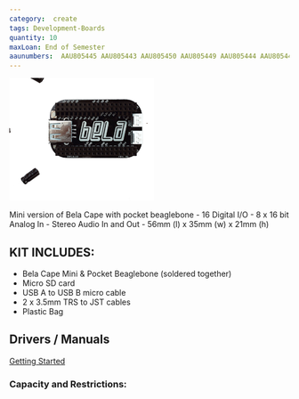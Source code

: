 ```yaml
---
category:  create
tags: Development-Boards
quantity: 10
maxLoan: End of Semester
aaunumbers:  AAU805445 AAU805443 AAU805450 AAU805449 AAU805444 AAU805448 AAU805446 AAU805447 AAU805442 AAU805441
---
```

![Bela Mini](/assets/images/equip/belaMini.png)

Mini version of Bela Cape with pocket beaglebone - 16 Digital I/O - 8 x 16 bit Analog In - Stereo Audio In and Out - 56mm (l) x 35mm (w) x 21mm (h)
## KIT INCLUDES:
-  Bela Cape Mini & Pocket Beaglebone (soldered together)
- Micro SD card
- USB A to USB B micro cable
- 2 x 3.5mm TRS to JST cables
- Plastic Bag

## Drivers / Manuals
[Getting Started](https://learn.bela.io/get-started-guide/)



### Capacity and Restrictions:
